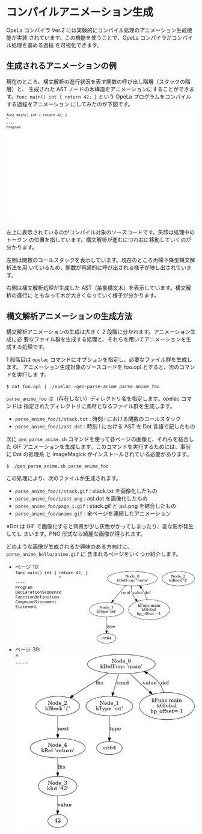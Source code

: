 # コンパイルアニメーション生成

OpeLa コンパイラ Ver.2 には実験的にコンパイル処理のアニメーション生成機能が実装
されています。この機能を使うことで、OpeLa コンパイラがコンパイル処理を進める過程
を可視化できます。

## 生成されるアニメーションの例

現在のところ、構文解析の進行状況を表す関数の呼び出し階層（スタックの階層）と、
生成された AST ノードの木構造をアニメーションにすることができます。`func main()
int { return 42; }` という OpeLa プログラムをコンパイルする過程をアニメーション
にしてみたのが下図です。

![生成されたアニメーション](parse_anime_hello/anime.gif)

左上に表示されているのがコンパイル対象のソースコードです。矢印は処理中のトークン
の位置を指しています。構文解析が進むにつれ右に移動していくのが分かります。

左側は関数のコールスタックを表示しています。現在のところ再帰下降型構文解析法を用
いているため、関数が再帰的に呼び出される様子が映し出されています。

右側は構文解析処理が生成した AST（抽象構文木）を表示しています。構文解析の進行に
ともなって木が大きくなっていく様子が分かります。

## 構文解析アニメーションの生成方法

構文解析アニメーションの生成は大きく 2 段階に分かれます。アニメーション生成に必
要なファイル群を生成する処理と、それらを用いてアニメーションを生成する処理です。

1 段階目は `opelac` コマンドにオプションを指定し、必要なファイル群を生成します。
アニメーション生成対象のソースコードを foo.opl とすると、次のコマンドを実行しま
す。

    $ cat foo.opl | ./opelac -gen-parse-anime parse_anime_foo

`parse_anime_foo` は（存在しない）ディレクトリ名を指定します。opelac コマンドは
指定されたディレクトリに素材となるファイル群を生成します。

- `parse_anime_foo/i/stack.txt` : 時刻 i における関数のコールスタック
- `parse_anime_foo/i/ast.dot` : 時刻 i における AST を Dot 言語で記したもの

次に `gen_parse_anime.sh` コマンドを使って各ページの画像と、それらを結合した GIF
アニメーションを生成します。このコマンドを実行するためには、事前に Dot の処理系
と ImageMagick がインストールされている必要があります。

    $ ./gen_parse_anime.sh parse_anime_foo

この処理により、次のファイルが生成されます。

- `parse_anime_foo/i/stack.gif` : stack.txt を画像化したもの
- `parse_anime_foo/i/ast.png` : ast.dot を画像化したもの
- `parse_anime_foo/page_i.gif` : stack.gif と ast.png を結合したもの
- `parse_anime_foo/anime.gif` : 全ページを連結したアニメーション

※Dot は GIF で画像化すると背景が少し灰色がかってしまったり、変な影が発生してし
まいます。PNG 形式なら綺麗な画像が得られます。

どのような画像が生成されるか興味のある方向けに、`parse_anime_hello/anime.gif` に
含まれるページをいくつか紹介します。

- ページ 10: ![ページ 10](parse_anime_hello/page_10.gif)
- ページ 39: ![ページ 39](parse_anime_hello/page_39.gif)
